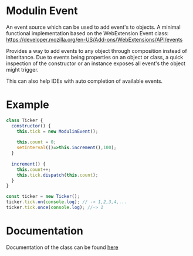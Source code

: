 # Modulin Event
An event source which can be used to add event's to objects. A minimal functional
implementation based on the WebExtension Event class:
https://developer.mozilla.org/en-US/Add-ons/WebExtensions/API/events

Provides a way to add events to any object through composition instead of inheritance.
Due to events being properties on an object or class, a quick inspection of the
constructor or an instance exposes all event's the object might trigger.

This can also help IDEs with auto completion of available events.

# Example
```javascript
class Ticker {
  constructor() {
    this.tick = new ModulinEvent();
    
    this.count = 0;
    setInterval(()=>this.increment(),100);
  }
  
  increment() {
    this.count++;
    this.tick.dispatch(this.count);
  }
}

const ticker = new Ticker();
ticker.tick.on(console.log); // -> 1,2,3,4,...
ticker.tick.once(console.log); //-> 1
```

# Documentation
Documentation of the class can be found
[here](https://htmlpreview.github.io/?https://raw.githubusercontent.com/RikardLegge/modulin-event/master/docs/ModulinEvent.html)
